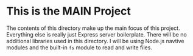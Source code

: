 # This is the MAIN Project

The contents of this directory make up the main focus of this project. Everything else is really just Express server boilerplate. There will be no additional libraries used in this directory. I will be using Node.js navtive modules and the built-in `fs` module to read and write files.
